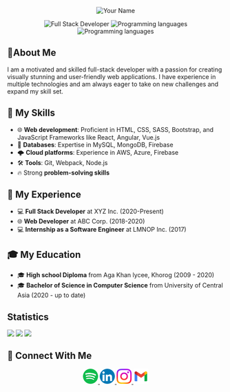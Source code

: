 
<p align="center">
  <img src="https://raw.githubusercontent.com/yourusername/yourusername/master/path/to/your/image" alt="Your Name" width="200" height="200"/>
</p>

<p align="center">
  <img src="https://img.shields.io/badge/Developer-Full-Stack-blueviolet?style=flat-square" alt="Full Stack Developer" />
  <img src="https://img.shields.io/badge/Languages-JavaScript, Python, Java, C%23, TypeScript-brightgreen?style=flat-square" alt="Programming languages"/>
  <img src="https://img.shields.io/badge/Tools-JavaScript, Python, Java, C%23, TypeScript-brightgreen?style=flat-square" alt="Programming languages"/>
</p>

## 📄About Me

I am a motivated and skilled full-stack developer with a passion for creating visually stunning and user-friendly web applications. I have experience in multiple technologies and am always eager to take on new challenges and expand my skill set.

## 🚀 My Skills

- 🌐 **Web development**: Proficient in HTML, CSS, SASS, Bootstrap, and JavaScript Frameworks like React, Angular, Vue.js
- 💾 **Databases**: Expertise in MySQL, MongoDB, Firebase
- 🌩️ **Cloud platforms**: Experience in AWS, Azure, Firebase
- 🛠️ **Tools**: Git, Webpack, Node.js
- 🔥 Strong **problem-solving skills**

## 🚀 My Experience
- 💻 **Full Stack Developer** at XYZ Inc. (2020-Present)
- 🌐 **Web Developer** at ABC Corp. (2018-2020)
- 💻 **Internship as a Software Engineer** at LMNOP Inc. (2017)
## 🎓 My Education
- 🎓 **High school Diploma** from Aga Khan lycee, Khorog (2009 - 2020) 
- 🎓 **Bachelor of Science in Computer Science** from University of Central Asia (2020 - up to date) 

## Statistics

<img src="https://github-readme-stats.vercel.app/api?username=Alibakhshov&show_icons=true&theme=dark"/>
<img src="https://github-readme-streak-stats.herokuapp.com/?user=Alibakhshov&theme=dark"/>
<img src="https://github-readme-stats.vercel.app/api/top-langs?username=Alibakhshov&layout=compact&theme=dark"/>

## 🔗 Connect With Me

<div align= "center">
    <a href="https://open.spotify.com/playlist/7KmIUNWrK8wEHfQcQfFrQ1?si=0e2d44043b5a40a4">
        <img height="35" src="img/spotify.png"/>
    </a>
    <a href="https://www.linkedin.com/in/alibakhshov/">
        <img height="35" src="img/linkedin.png"/>
    </a>
    <a href="https://www.instagram.com/alibaxshovv/?next=%2F">
        <img height="35" src="img/instagram.png"/>
    </a>
    <a href="">
        <img height="35" flex-direction= "column" src="img/gmail.png"/>
    </a>
</div>